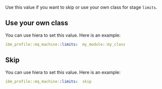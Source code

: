 Use this value if you want to skip or use your own class for stage `limits`.

## Use your own class

You can use hiera to set this value. Here is an example:

```yaml
ibm_profile::mq_machine::limits:  my_module::my_class
```

## Skip

You can use hiera to set this value. Here is an example:

```yaml
ibm_profile::mq_machine::limits:  skip
```